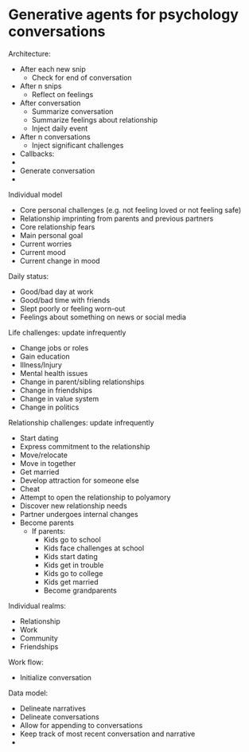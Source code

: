 # Generative agents for psychology conversations

Architecture:
- After each new snip
	- Check for end of conversation
- After n snips
	- Reflect on feelings
- After conversation
	- Summarize conversation
	- Summarize feelings about relationship
	- Inject daily event
- After n conversations
	- Inject significant challenges
- Callbacks:
- 
- Generate conversation
- 

Individual model
- Core personal challenges (e.g. not feeling loved or not feeling safe)
- Relationship imprinting from parents and previous partners
- Core relationship fears
- Main personal goal
- Current worries
- Current mood
- Current change in mood

Daily status:
- Good/bad day at work
- Good/bad time with friends
- Slept poorly or feeling worn-out
- Feelings about something on news or social media

Life challenges: update infrequently
- Change jobs or roles
- Gain education
- Illness/Injury
- Mental health issues
- Change in parent/sibling relationships
- Change in friendships
- Change in value system
- Change in politics

Relationship challenges: update infrequently
- Start dating
- Express commitment to the relationship
- Move/relocate
- Move in together
- Get married
- Develop attraction for someone else
- Cheat
- Attempt to open the relationship to polyamory
- Discover new relationship needs
- Partner undergoes internal changes
- Become parents
	- If parents:
		- Kids go to school
		- Kids face challenges at school
		- Kids start dating
		- Kids get in trouble
		- Kids go to college
		- Kids get married
		- Become grandparents


Individual realms:
- Relationship
- Work
- Community
- Friendships

Work flow:
- Initialize conversation

Data model:
- Delineate narratives
- Delineate conversations
- Allow for appending to conversations
- Keep track of most recent conversation and narrative
- 